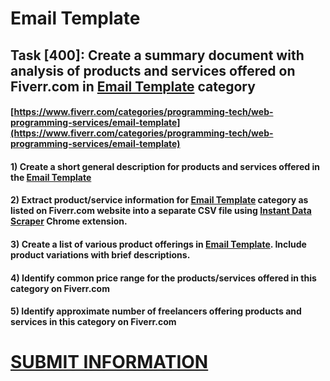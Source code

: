 # Email Template
## Task [400]: Create a summary document with analysis of products and services offered on Fiverr.com in [Email Template](https://www.fiverr.com/categories/programming-tech/web-programming-services/email-template) category
#### [https://www.fiverr.com/categories/programming-tech/web-programming-services/email-template](https://www.fiverr.com/categories/programming-tech/web-programming-services/email-template)
#### 1) Create a short general description for products and services offered in the [Email Template](https://www.fiverr.com/categories/programming-tech/web-programming-services/email-template)
#### 2) Extract product/service information for [Email Template](https://www.fiverr.com/categories/programming-tech/web-programming-services/email-template) category as listed on Fiverr.com website into a separate CSV file using [Instant Data Scraper](https://chrome.google.com/webstore/detail/instant-data-scraper/ofaokhiedipichpaobibbnahnkdoiiah) Chrome extension.
#### 3) Create a list of various product offerings in [Email Template](https://www.fiverr.com/categories/programming-tech/web-programming-services/email-template). Include product variations with brief descriptions.
#### 4) Identify common price range for the products/services offered in this category on Fiverr.com
#### 5) Identify approximate number of freelancers offering products and services in this category on Fiverr.com

# [SUBMIT INFORMATION](https://forms.office.com/r/8AEKjkLxKG)
